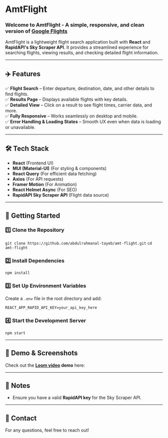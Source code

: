 # AmtFlight  
### Welcome to AmtFlight - A simple, responsive, and clean version of [Google Flights](https://www.google.com/travel/flights/)  

AmtFlight is a lightweight flight search application built with **React** and **RapidAPI's Sky Scraper API**. It provides a streamlined experience for searching flights, viewing results, and checking detailed flight information.  

---

## ✈️ Features  
✅ **Flight Search** – Enter departure, destination, date, and other details to find flights.  
✅ **Results Page** – Displays available flights with key details.  
✅ **Detailed View** – Click on a result to see flight times, carrier data, and more.  
✅ **Fully Responsive** – Works seamlessly on desktop and mobile.  
✅ **Error Handling & Loading States** – Smooth UX even when data is loading or unavailable.  

---

## 🛠️ Tech Stack  
- **React** (Frontend UI)  
- **MUI (Material-UI)** (For styling & components)  
- **React Query** (For efficient data fetching)  
- **Axios** (For API requests)  
- **Framer Motion** (For Animation)
- **React Helmet Async** (For SEO)
- **RapidAPI Sky Scraper API** (Flight data source)  

---

## 🚀 Getting Started  

### 1️⃣ Clone the Repository  
`git clone https://github.com/abdulrahmanal-tayeb/amt-flight.git`
`cd amt-flight`  

### 2️⃣ Install Dependencies  
`npm install`  

### 3️⃣ Set Up Environment Variables  
Create a `.env` file in the root directory and add:  

`REACT_APP_RAPID_API_KEY=your_api_key_here`

### 4️⃣ Start the Development Server  
`npm start ` 

---

## 📸 Demo & Screenshots  
Check out the **[Loom video](https://www.loom.com/share/82123a2e0e7b4817b0431d216ffed0bf?sid=9f5b68ba-edc8-4534-8b8f-aa460761d73a) demo** here: 

---

## 📝 Notes  
- Ensure you have a valid **RapidAPI key** for the Sky Scraper API.  

---

## 📩 Contact  
For any questions, feel free to reach out! 
